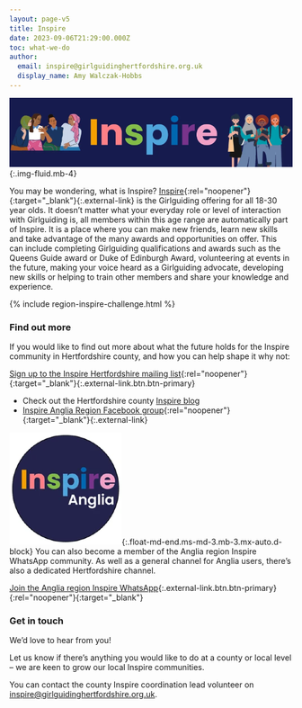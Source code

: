 ```yaml
---
layout: page-v5
title: Inspire
date: 2023-09-06T21:29:00.000Z
toc: what-we-do
author:
  email: inspire@girlguidinghertfordshire.org.uk
  display_name: Amy Walczak-Hobbs
---
```

![Inspire](/assets/images/2024/06/inspire-banner.webp){:.img-fluid.mb-4}

You may be wondering, what is Inspire? [Inspire](https://www.girlguiding.org.uk/what-we-do/inspire/){:rel="noopener"}{:target="_blank"}{:.external-link} is the Girlguiding offering for all 18-30 year olds. It doesn’t matter what your everyday role or level of interaction with Girlguiding is, all members within this age range are automatically part of Inspire. It is a place where you can make new friends, learn new skills and take advantage of the many awards and opportunities on offer. This can include completing Girlguiding qualifications and awards such as the Queens Guide award or Duke of Edinburgh Award, volunteering at events in the future, making your voice heard as a Girlguiding advocate, developing new skills or helping to train other members and share your knowledge and experience.

{% include region-inspire-challenge.html %}

### Find out more

If you would like to find out more about what the future holds for the Inspire community in Hertfordshire county, and how you can help shape it why not:

[Sign up to the Inspire Hertfordshire mailing list](https://forms.office.com/Pages/ResponsePage.aspx?id=3yob_CzTykeMNWNnWM6OwczGfA2WEfJBqWr-IKbcP0lUNUUwMThRV0VFNDRBMTdKNUtUV1BGRU5BUS4u){:rel="noopener"}{:target="_blank"}{:.external-link.btn.btn-primary}

- Check out the Hertfordshire county [Inspire blog](blog/)
- [Inspire Anglia Region Facebook group](https://www.facebook.com/groups/472146129995847){:rel="noopener"}{:target="_blank"}{:.external-link}

![Inspire Anglia logo](/assets/images/2024/06/inspire-anglia.webp){:.float-md-end.ms-md-3.mb-3.mx-auto.d-block}
You can also become a member of the Anglia region Inspire WhatsApp community. As well as a general channel for Anglia users, there’s also a dedicated Hertfordshire channel.

[Join the Anglia region Inspire WhatsApp](https://chat.whatsapp.com/LLHzY6KdmhpFETHuyqZBkL){:.external-link.btn.btn-primary}{:rel="noopener"}{:target="_blank"}

### Get in touch

We’d love to hear from you!  

Let us know if there’s anything you would like to do at a county or local level – we are keen to grow our local Inspire communities.

You can contact the county Inspire coordination lead volunteer on <inspire@girlguidinghertfordshire.org.uk>.
